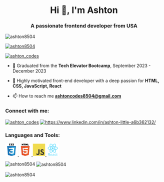 <h1 align="center">Hi 👋, I'm Ashton</h1>
<h3 align="center">A passionate frontend developer from USA</h3>

<p align="left"> <img src="https://komarev.com/ghpvc/?username=ashton8504&label=Profile%20views&color=0e75b6&style=flat" alt="ashton8504" /> </p>

<p align="left"> <a href="https://github.com/ryo-ma/github-profile-trophy"><img src="https://github-profile-trophy.vercel.app/?username=ashton8504" alt="ashton8504" /></a> </p>

<p align="left"> <a href="https://twitter.com/ashton_codes" target="blank"><img src="https://img.shields.io/twitter/follow/ashton_codes?logo=twitter&style=for-the-badge" alt="ashton_codes" /></a> </p>

- 🔭 Graduated from the **Tech Elevator Bootcamp**, September 2023 - December 2023

- 🌱 Highly motivated front-end developer with a deep passion for  **HTML, CSS, JavaScript, React**

- 📫 How to reach me **ashtoncodes8504@gmail.com**

<h3 align="left">Connect with me:</h3>
<p align="left">
<a href="https://twitter.com/ashton_codes" target="blank"><img align="center" src="https://raw.githubusercontent.com/rahuldkjain/github-profile-readme-generator/master/src/images/icons/Social/twitter.svg" alt="ashton_codes" height="30" width="40" /></a>
<a href="https://www.linkedin.com/in/ashton-little-a6b362132/" target="blank"><img align="center" src="https://raw.githubusercontent.com/rahuldkjain/github-profile-readme-generator/master/src/images/icons/Social/linked-in-alt.svg" alt="https://www.linkedin.com/in/ashton-little-a6b362132/" height="30" width="40" /></a>
</p>

<h3 align="left">Languages and Tools:</h3>
<p align="left"> <a href="https://www.w3schools.com/css/" target="_blank" rel="noreferrer"> <img src="https://raw.githubusercontent.com/devicons/devicon/master/icons/css3/css3-original-wordmark.svg" alt="css3" width="40" height="40"/> </a> <a href="https://www.w3.org/html/" target="_blank" rel="noreferrer"> <img src="https://raw.githubusercontent.com/devicons/devicon/master/icons/html5/html5-original-wordmark.svg" alt="html5" width="40" height="40"/> </a> <a href="https://developer.mozilla.org/en-US/docs/Web/JavaScript" target="_blank" rel="noreferrer"> <img src="https://raw.githubusercontent.com/devicons/devicon/master/icons/javascript/javascript-original.svg" alt="javascript" width="40" height="40"/> </a> <a href="https://reactjs.org/" target="_blank" rel="noreferrer"> <img src="https://raw.githubusercontent.com/devicons/devicon/master/icons/react/react-original-wordmark.svg" alt="react" width="40" height="40"/> </a> </p>

<p><img align="left" src="https://github-readme-stats.vercel.app/api/top-langs?username=ashton8504&show_icons=true&locale=en&layout=compact" alt="ashton8504" /></p>

<p>&nbsp;<img align="center" src="https://github-readme-stats.vercel.app/api?username=ashton8504&show_icons=true&locale=en" alt="ashton8504" /></p>

<p><img align="center" src="https://github-readme-streak-stats.herokuapp.com/?user=ashton8504&" alt="ashton8504" /></p>
